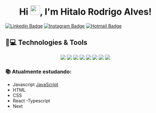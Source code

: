 <h1 align="center">Hi <img src="https://raw.githubusercontent.com/kaueMarques/kaueMarques/master/hi.gif" width="30px">, I'm Hitalo Rodrigo Alves!</h1>

[![Linkedin Badge](https://img.shields.io/badge/-LinkedIn-blue?style=flat&logo=LinkedIn&logoColor=white)](https://www.linkedin.com/in/hitalo-alves/)
[![Instagram Badge](https://img.shields.io/badge/-hitalo-purple?style=flat-square&logo=instagram&logoColor=white&link=https://www.instagram.com/hitaloalvees/?hl=pt-br)](https://www.instagram.com/hitaloalvees/)
[![Hotmail Badge](https://img.shields.io/badge/-Hotmail-0078D4?style=flat-square&logo=microsoft-outlook&logoColor=white&link=mailto:hitalo.ralves@outlook.com)](mailto:hitalo.ralves@outlook.com)

 
## 🚀💻 Technologies & Tools
 
<p align="center">

<img src="https://img.shields.io/badge/Windows-fff?logo=windows&logoColor=blue" />
  <img src="https://img.shields.io/badge/TypeScript-fff?logo=typescript&logoColor=blue" />
  <img src="https://img.shields.io/badge/JavaScript-fff?logo=javascript&logoColor=yellow" />
  <img src="https://img.shields.io/badge/HTML5-fff?logo=html5&logoColor=red" />
  <img src="https://img.shields.io/badge/CSS3-fff?logo=css3&logoColor=blue" />
  <img src="https://img.shields.io/badge/React-fff?logo=react&logoColor=61DAFB" />
  <img src="https://img.shields.io/badge/PostgreSQL-fff?logo=postgresql&logoColor=blue" />
  <img src="https://img.shields.io/badge/More...-fff" />

</p>


### :books: Atualmente estudando:
- Javascript [JavaScript](https://img.shields.io/badge/-JavaScript-black?style=flat-square&logo=javascript)
- HTML
- CSS
- React
-Typescript
- Next

